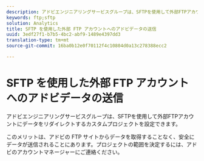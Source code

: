 ```yaml
---
description: アドビエンジニアリングサービスグループは、SFTPを使用して外部FTPアカウントにデータをリダイレクトするカスタムプロジェクトを設定できます。
keywords: ftp;sftp
solution: Analytics
title: SFTP を使用した外部 FTP アカウントへのアドビデータの送信
uuid: 3edf27f1-b7b5-4bc2-abf9-1489e4397dd3
translation-type: tm+mt
source-git-commit: 16ba0b12e0f70112f4c10804d0a13c278388ecc2

---
```



# SFTP を使用した外部 FTP アカウントへのアドビデータの送信

アドビエンジニアリングサービスグループは、SFTPを使用して外部FTPアカウントにデータをリダイレクトするカスタムプロジェクトを設定できます。

このメリットは、アドビの FTP サイトからデータを取得することなく、安全にデータが送信されることにあります。プロジェクトの範囲を決定するには、アドビのアカウントマネージャーにご連絡ください。
